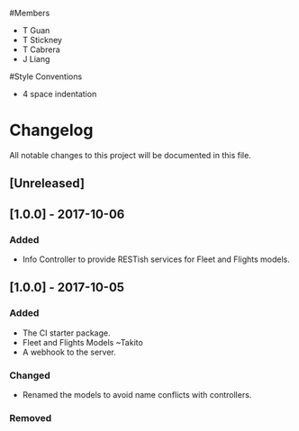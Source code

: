 #Members
- T Guan
- T Stickney
- T Cabrera
- J Liang

#Style Conventions
- 4 space indentation


# Changelog
All notable changes to this project will be documented in this file.

## [Unreleased]

## [1.0.0] - 2017-10-06
### Added
 - Info Controller to provide RESTish services for Fleet and Flights models.

## [1.0.0] - 2017-10-05
### Added
- The CI starter package.
- Fleet and Flights Models ~Takito
- A webhook to the server.

### Changed
- Renamed the models to avoid name conflicts with controllers. 

### Removed